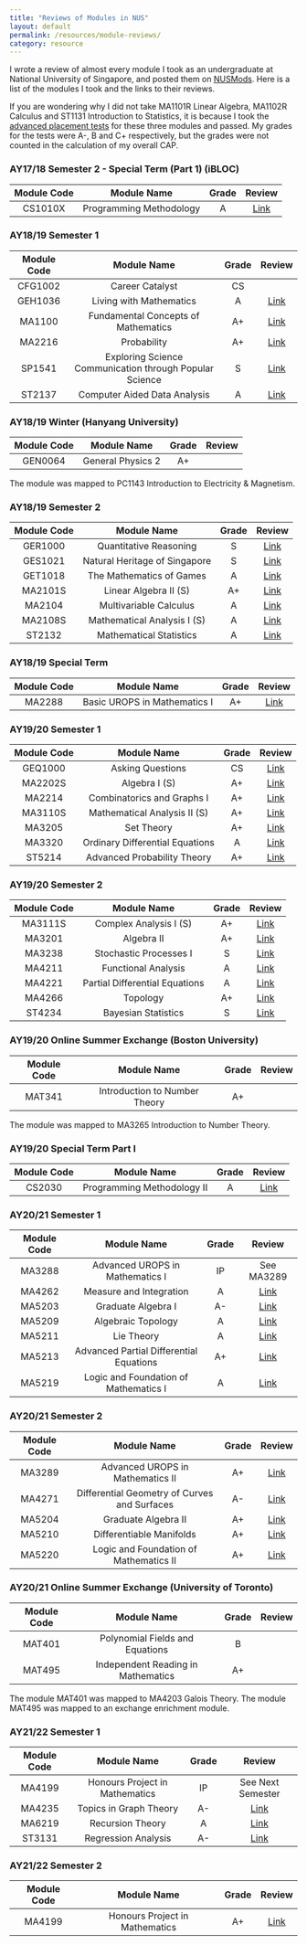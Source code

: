 ```yaml
---
title: "Reviews of Modules in NUS"
layout: default
permalink: /resources/module-reviews/
category: resource
---
```


I wrote a review of almost every module I took as an undergraduate at National University of Singapore, and posted them on [NUSMods](https://nusmods.com). Here is a list of the modules I took and the links to their reviews.

If you are wondering why I did not take MA1101R Linear Algebra, MA1102R Calculus and ST1131 Introduction to Statistics, it is because I took the [advanced placement tests](https://www.science.nus.edu.sg/undergraduates/admissions/advanced-placement-credits/) for these three modules and passed. My grades for the tests were A-, B and C+ respectively, but the grades were not counted in the calculation of my overall CAP.

### AY17/18 Semester 2 - Special Term (Part 1) (iBLOC)

|Module Code|     Module Name        | Grade |            Review                                         |
|:---------:|:----------------------:|:-----:|:---------------------------------------------------------:|
|CS1010X    |Programming Methodology |A      |<a href="http://disq.us/p/1xqoo51" target="_blank">Link</a>|

### AY18/19 Semester 1

|Module Code|     Module Name                                       | Grade |            Review                                         |
|:---------:|:-----------------------------------------------------:|:-----:|:---------------------------------------------------------:|
|CFG1002    |Career Catalyst                                        |CS     |                                                           |
|GEH1036    |Living with Mathematics                                |A      |<a href="http://disq.us/p/21fg484" target="_blank">Link</a>|
|MA1100     |Fundamental Concepts of Mathematics                    |A+     |<a href="http://disq.us/p/21fg1e0" target="_blank">Link</a>|
|MA2216     |Probability                                            |A+     |<a href="http://disq.us/p/21fg2ms" target="_blank">Link</a>|
|SP1541     |Exploring Science Communication through Popular Science|S      |<a href="http://disq.us/p/21fg1x4" target="_blank">Link</a>|
|ST2137     |Computer Aided Data Analysis                           |A      |<a href="http://disq.us/p/21fg3jz" target="_blank">Link</a>|

### AY18/19 Winter (Hanyang University)

|Module Code|     Module Name                                       | Grade |            Review                                         |
|:---------:|:-----------------------------------------------------:|:-----:|:---------------------------------------------------------:|
|GEN0064    |General Physics 2                                      |A+     |                                                           |

The module was mapped to PC1143 Introduction to Electricity & Magnetism.

### AY18/19 Semester 2

|Module Code|     Module Name                                       | Grade |            Review                                         |
|:---------:|:-----------------------------------------------------:|:-----:|:---------------------------------------------------------:|
|GER1000    |Quantitative Reasoning                                 |S      |<a href="http://disq.us/p/228i2k1" target="_blank">Link</a>|
|GES1021    |Natural Heritage of Singapore                          |S      |<a href="http://disq.us/p/228i3n0" target="_blank">Link</a>|
|GET1018    |The Mathematics of Games                               |A      |<a href="http://disq.us/p/228i52d" target="_blank">Link</a>|
|MA2101S    |Linear Algebra II (S)                                  |A+     |<a href="http://disq.us/p/228i6ky" target="_blank">Link</a>|
|MA2104     |Multivariable Calculus                                 |A      |<a href="http://disq.us/p/228i7r1" target="_blank">Link</a>|
|MA2108S    |Mathematical Analysis I (S)                            |A      |<a href="http://disq.us/p/228iahw" target="_blank">Link</a>|
|ST2132     |Mathematical Statistics                                |A      |<a href="http://disq.us/p/228ibnw" target="_blank">Link</a>|

### AY18/19 Special Term

|Module Code|     Module Name                                       | Grade |            Review                                         |
|:---------:|:-----------------------------------------------------:|:-----:|:---------------------------------------------------------:|
|MA2288     |Basic UROPS in Mathematics I                           |A+     |<a href="http://disq.us/p/23tob86" target="_blank">Link</a>|

### AY19/20 Semester 1

|Module Code|     Module Name                                       | Grade |            Review                                         |
|:---------:|:-----------------------------------------------------:|:-----:|:---------------------------------------------------------:|
|GEQ1000    |Asking Questions                                       |CS     |<a href="http://disq.us/p/26bfxym" target="_blank">Link</a>|
|MA2202S    |Algebra I (S)                                          |A+     |<a href="http://disq.us/p/26bfz8c" target="_blank">Link</a>|
|MA2214     |Combinatorics and Graphs I                             |A+     |<a href="http://disq.us/p/26bg06s" target="_blank">Link</a>|
|MA3110S    |Mathematical Analysis II (S)                           |A+     |<a href="http://disq.us/p/26bg10r" target="_blank">Link</a>|
|MA3205     |Set Theory                                             |A+     |<a href="http://disq.us/p/26bg1vz" target="_blank">Link</a>|
|MA3320     |Ordinary Differential Equations                        |A      |<a href="http://disq.us/p/26bg2vu" target="_blank">Link</a>|
|ST5214     |Advanced Probability Theory                            |A+     |<a href="http://disq.us/p/26bg3po" target="_blank">Link</a>|

### AY19/20 Semester 2

|Module Code|     Module Name                                       | Grade |            Review                                         |
|:---------:|:-----------------------------------------------------:|:-----:|:---------------------------------------------------------:|
|MA3111S    |Complex Analysis I (S)                                 |A+     |<a href="http://disq.us/p/2aijvix" target="_blank">Link</a>|
|MA3201     |Algebra II                                             |A+     |<a href="http://disq.us/p/2aijvsi" target="_blank">Link</a>|
|MA3238     |Stochastic Processes I                                 |S      |<a href="http://disq.us/p/2aijwl6" target="_blank">Link</a>|
|MA4211     |Functional Analysis                                    |A      |<a href="http://disq.us/p/2aijwtc" target="_blank">Link</a>|
|MA4221     |Partial Differential Equations                         |A      |<a href="http://disq.us/p/2aijx5l" target="_blank">Link</a>|
|MA4266     |Topology                                               |A+     |<a href="http://disq.us/p/2aijxgq" target="_blank">Link</a>|
|ST4234     |Bayesian Statistics                                    |S      |<a href="http://disq.us/p/2aijxss" target="_blank">Link</a>|


### AY19/20 Online Summer Exchange (Boston University)

|Module Code|     Module Name                                       | Grade |            Review                                         |
|:---------:|:-----------------------------------------------------:|:-----:|:---------------------------------------------------------:|
|MAT341     |Introduction to Number Theory                          |A+     |                                                           |

The module was mapped to MA3265 Introduction to Number Theory.

### AY19/20 Special Term Part I

|Module Code|     Module Name                                       | Grade |            Review                                         |
|:---------:|:-----------------------------------------------------:|:-----:|:---------------------------------------------------------:|
|CS2030     |Programming Methodology II                             |A      |<a href="http://disq.us/p/2ar9ecj" target="_blank">Link</a>|

### AY20/21 Semester 1

|Module Code|     Module Name                                       | Grade |            Review                                         |
|:---------:|:-----------------------------------------------------:|:-----:|:---------------------------------------------------------:|
|MA3288     |Advanced UROPS in Mathematics I                        |IP     |See MA3289                                                 |
|MA4262     |Measure and Integration                                |A      |<a href="http://disq.us/p/2dzdy3m" target="_blank">Link</a>|
|MA5203     |Graduate Algebra I                                     |A-     |<a href="http://disq.us/p/2dzdyd6" target="_blank">Link</a>|
|MA5209     |Algebraic Topology                                     |A      |<a href="http://disq.us/p/2dzdymi" target="_blank">Link</a>|
|MA5211     |Lie Theory                                             |A      |<a href="http://disq.us/p/2dzdyqr" target="_blank">Link</a>|
|MA5213     |Advanced Partial Differential Equations                |A+     |<a href="http://disq.us/p/2dzdyu5" target="_blank">Link</a>|
|MA5219     |Logic and Foundation of Mathematics I                  |A      |<a href="http://disq.us/p/2dzdyy8" target="_blank">Link</a>|

### AY20/21 Semester 2

|Module Code|     Module Name                                       | Grade |            Review                                         |
|:---------:|:-----------------------------------------------------:|:-----:|:---------------------------------------------------------:|
|MA3289     |Advanced UROPS in Mathematics II                       |A+     |<a href="http://disq.us/p/2hgiqdf" target="_blank">Link</a>|
|MA4271     |Differential Geometry of Curves and Surfaces           |A-     |<a href="http://disq.us/p/2hgik2t" target="_blank">Link</a>|
|MA5204     |Graduate Algebra II                                    |A+     |<a href="http://disq.us/p/2hgilei" target="_blank">Link</a>|
|MA5210     |Differentiable Manifolds                               |A+     |<a href="http://disq.us/p/2hgimvp" target="_blank">Link</a>|
|MA5220     |Logic and Foundation of Mathematics II                 |A+     |<a href="http://disq.us/p/2hgioo4" target="_blank">Link</a>|

### AY20/21 Online Summer Exchange (University of Toronto)

|Module Code|     Module Name                                       | Grade |            Review                                         |
|:---------:|:-----------------------------------------------------:|:-----:|:---------------------------------------------------------:|
|MAT401     |Polynomial Fields and Equations                        |B      |                                                           |
|MAT495     |Independent Reading in Mathematics                     |A+     |                                                           |

The module MAT401 was mapped to MA4203 Galois Theory. The module MAT495 was mapped to an exchange enrichment module.

### AY21/22 Semester 1

|Module Code|     Module Name                                       | Grade |            Review                                         |
|:---------:|:-----------------------------------------------------:|:-----:|:---------------------------------------------------------:|
|MA4199     |Honours Project in Mathematics                         |IP     |See Next Semester                                          |
|MA4235     |Topics in Graph Theory                                 |A-     |<a href="http://disq.us/p/2m4qv35" target="_blank">Link</a>|
|MA6219     |Recursion Theory                                       |A      |<a href="http://disq.us/p/2m4qt4t" target="_blank">Link</a>|
|ST3131     |Regression Analysis                                    |A-     |<a href="http://disq.us/p/2m4qwi9" target="_blank">Link</a>|

### AY21/22 Semester 2

|Module Code|     Module Name                                       | Grade |            Review                                         |
|:---------:|:-----------------------------------------------------:|:-----:|:---------------------------------------------------------:|
|MA4199     |Honours Project in Mathematics                         |A+     |<a href="http://disq.us/p/2p7fn7k" target="_blank">Link</a>|


